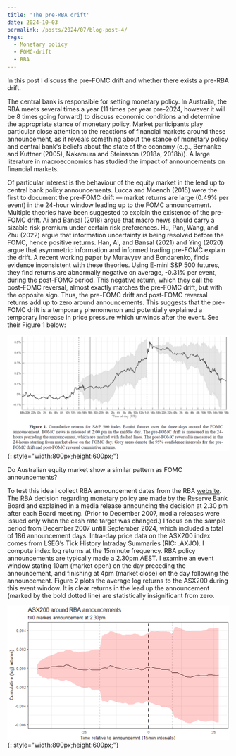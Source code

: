 ```yaml
---
title: 'The pre-RBA drift'
date: 2024-10-03
permalink: /posts/2024/07/blog-post-4/
tags:
  - Monetary policy
  - FOMC-drift
  - RBA
---
```


In this post I discuss the pre-FOMC drift and whether there exists a pre-RBA drift.

The central bank is responsible for setting monetary policy. In Australia, the RBA meets several times a year (11 times per year pre-2024, however it will be 8 times going forward) to discuss economic conditions and determine the appropriate stance of monetary policy. Market participants play particular close attention to the reactions of financial markets around these announcement, as it reveals something about the stance of monetary policy and central bank's beliefs about the state of the economy (e.g., Bernanke and Kuttner (2005), Nakamura and Steinsson (2018a, 2018b)). A large literature in macroeconomics has studied the impact of announcements on financial markets.

Of particular interest is the behaviour of the equity market in the lead up to central bank policy announcements. Lucca and Moench (2015) were the first to document the pre-FOMC drift — market returns are large (0.49% per event) in the 24-hour window leading up to the FOMC announcement. Multiple theories have been suggested to explain the existence of the pre-FOMC drift. Ai and Bansal (2018) argue that macro news should carry a sizable risk premium under certain risk preferences. Hu, Pan, Wang, and Zhu (2022) argue that information uncertainty is being resolved before the FOMC, hence positive returns. Han, Ai, and Bansal (2021) and Ying (2020) argue that asymmetric information and informed trading pre-FOMC explain the drift. A recent working paper by Muravyev and Bondarenko, finds evidence inconsistent with these theories. Using E-mini S&P 500 futures, they find returns are abnormally negative on average, -0.31% per event, during the post-FOMC period. This negative return, which they call the post-FOMC reversal,  almost exactly matches the pre-FOMC drift, but with the opposite sign. Thus, the pre-FOMC drift and post-FOMC reversal returns add up to zero around announcements. This suggests that the pre-FOMC drift is a temporary phenomenon and potentially explained a temporary increase in price pressure which unwinds after the event. See their Figure 1 below:

![Alt text](/assets/images/blog_4_fig1.png){: style="width:800px;height:600px;"}


Do Australian equity market show a similar pattern as FOMC announcements?

To test this idea I collect RBA announcement dates from the RBA [website]( https://www.rba.gov.au/monetary-policy/int-rate-decisions/2024/). The RBA decision regarding monetary policy are made by the Reserve Bank Board and explained in a media release announcing the decision at 2.30 pm after each Board meeting. (Prior to December 2007, media releases were issued only when the cash rate target was changed.) I focus on the sample period from December 2007 untill September 2024, which included a total of 186 announcement days. 
Intra-day price data on the ASX200 index comes from LSEG’s Tick History Intraday Summaries (RIC: .AXJO). I compute index log returns at the 15minute frequency. RBA policy announcements are typically made a 2.30pm AEST. I examine an event window stating 10am (market open) on the day preceding the announcement, and finishing at 4pm (market close) on the day following the announcement. 
Figure 2 plots the average log returns to the ASX200 during this event window. It is clear returns in the lead up the announcement (marked by the bold dotted line) are statistically insignificant from zero. 

![Alt text](/assets/images/blog_4_fig2.png){: style="width:800px;height:600px;"}



